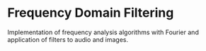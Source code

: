 # Frequency Domain Filtering
Implementation of frequency analysis algorithms with Fourier and application of filters to audio and images.
